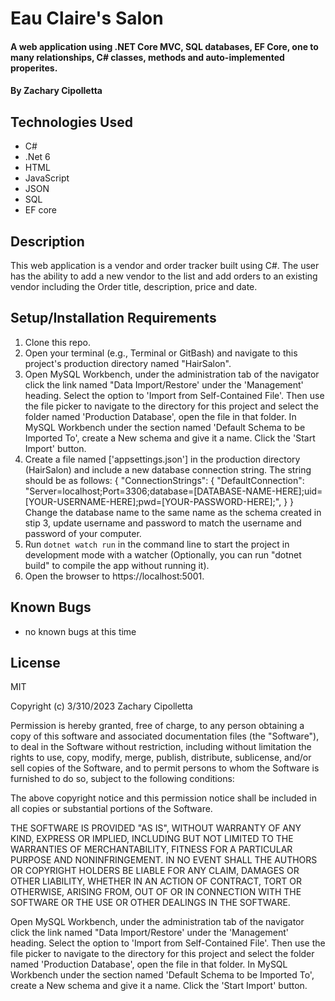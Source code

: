 # Eau Claire's Salon

#### A web application using .NET Core MVC, SQL databases, EF Core, one to many relationships, C# classes, methods and auto-implemented properites.

#### By Zachary Cipolletta

## Technologies Used

* C#
* .Net 6
* HTML
* JavaScript
* JSON
* SQL
* EF core

## Description
This web application is a vendor and order tracker built using C#.  The user has the ability to add a new vendor to the list and add orders to an existing vendor including the Order title, description, price and date.

## Setup/Installation Requirements

1. Clone this repo.
2. Open your terminal (e.g., Terminal or GitBash) and navigate to this project's production directory named "HairSalon".
3. Open MySQL Workbench, under the administration tab of the navigator click the link named "Data Import/Restore' under the 'Management' heading. Select the option to 'Import from Self-Contained File'.  Then use the file picker to navigate to the directory for this project and select the folder named 'Production Database', open the file in that folder.  In MySQL Workbench under the section named 'Default Schema to be Imported To', create a New schema and give it a name. Click the 'Start Import' button.
4. Create a file named ['appsettings.json'] in the production directory (HairSalon) and include a new database connection string. The string should be as follows:
{
  "ConnectionStrings": {
    "DefaultConnection": "Server=localhost;Port=3306;database=[DATABASE-NAME-HERE];uid=[YOUR-USERNAME-HERE];pwd=[YOUR-PASSWORD-HERE];",
  }
}
Change the database name to the same name as the schema created in stip 3, update username and password to match the username and password of your computer.
5. Run `dotnet watch run` in the command line to start the project in development mode with a watcher (Optionally, you can run "dotnet build" to compile the app without running it). 
6. Open the browser to https://localhost:5001.

## Known Bugs

* no known bugs at this time

## License
MIT

Copyright (c) 3/310/2023 Zachary Cipolletta

Permission is hereby granted, free of charge, to any person obtaining a copy
of this software and associated documentation files (the "Software"), to deal
in the Software without restriction, including without limitation the rights
to use, copy, modify, merge, publish, distribute, sublicense, and/or sell
copies of the Software, and to permit persons to whom the Software is
furnished to do so, subject to the following conditions:

The above copyright notice and this permission notice shall be included in all
copies or substantial portions of the Software.

THE SOFTWARE IS PROVIDED "AS IS", WITHOUT WARRANTY OF ANY KIND, EXPRESS OR
IMPLIED, INCLUDING BUT NOT LIMITED TO THE WARRANTIES OF MERCHANTABILITY,
FITNESS FOR A PARTICULAR PURPOSE AND NONINFRINGEMENT. IN NO EVENT SHALL THE
AUTHORS OR COPYRIGHT HOLDERS BE LIABLE FOR ANY CLAIM, DAMAGES OR OTHER
LIABILITY, WHETHER IN AN ACTION OF CONTRACT, TORT OR OTHERWISE, ARISING FROM,
OUT OF OR IN CONNECTION WITH THE SOFTWARE OR THE USE OR OTHER DEALINGS IN THE
SOFTWARE.


Open MySQL Workbench, under the administration tab of the navigator click the link named "Data Import/Restore' under the 'Management' heading. Select the option to 'Import from Self-Contained File'.  Then use the file picker to navigate to the directory for this project and select the folder named 'Production Database', open the file in that folder.  In MySQL Workbench under the section named 'Default Schema to be Imported To', create a New schema and give it a name. Click the 'Start Import' button.